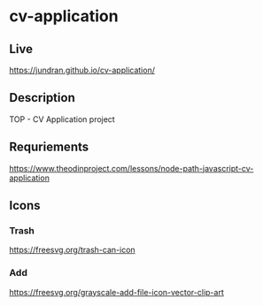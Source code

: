 # cv-application

## Live
https://jundran.github.io/cv-application/

## Description
TOP - CV Application project

## Requriements
https://www.theodinproject.com/lessons/node-path-javascript-cv-application

## Icons
### Trash
https://freesvg.org/trash-can-icon

### Add
https://freesvg.org/grayscale-add-file-icon-vector-clip-art
